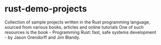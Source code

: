 # rust-demo-projects
Collection of sample projects written in the Rust programming language, sourced from various books, articles and online tutorials
One of such resources is the book - Programming Rust: fast, safe systems development - by Jason Orendorff and Jim Blandy.
